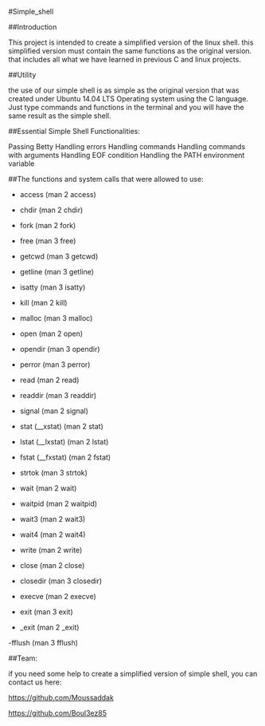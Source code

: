 #Simple_shell

##Introduction

This project is intended to create a simplified version of the linux shell. this simplified version must contain the same functions as the original version. that includes all what we have learned in previous C and linux projects.

##Utility

the use of our simple shell is as simple as the original version that was created under Ubuntu 14.04 LTS Operating system using the C language. Just type commands and functions in the terminal and you will have the same result as the simple shell.

##Essential Simple Shell Functionalities:

Passing Betty
Handling errors
Handling commands
Handling commands with arguments
Handling EOF condition
Handling the PATH environment variable

##The functions and system calls that were allowed to use:


- access (man 2 access)

- chdir (man 2 chdir)

- fork (man 2 fork)

- free (man 3 free)

- getcwd (man 3 getcwd)

- getline (man 3 getline)

- isatty (man 3 isatty)

- kill (man 2 kill)

- malloc (man 3 malloc)

- open (man 2 open)

- opendir (man 3 opendir)

- perror (man 3 perror)

- read (man 2 read)

- readdir (man 3 readdir)

- signal (man 2 signal)

- stat (__xstat) (man 2 stat)

- lstat (__lxstat) (man 2 lstat)

- fstat (__fxstat) (man 2 fstat)

- strtok (man 3 strtok)

- wait (man 2 wait)

- waitpid (man 2 waitpid)

- wait3 (man 2 wait3)

- wait4 (man 2 wait4)

- write (man 2 write)

- close (man 2 close)

- closedir (man 3 closedir)

- execve (man 2 execve)

- exit (man 3 exit)

- _exit (man 2 _exit)

-fflush (man 3 fflush)

##Team:

if you need some help to create a simplified version of simple shell, you can contact us here:

https://github.com/Moussaddak

https://github.com/Boul3ez85
